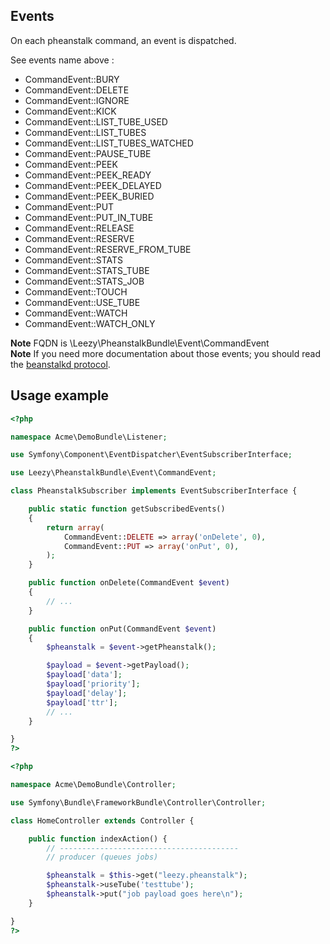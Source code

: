 ## Events

On each pheanstalk command, an event is dispatched.

See events name above :
* CommandEvent::BURY 
* CommandEvent::DELETE 
* CommandEvent::IGNORE 
* CommandEvent::KICK 
* CommandEvent::LIST_TUBE_USED 
* CommandEvent::LIST_TUBES 
* CommandEvent::LIST_TUBES_WATCHED 
* CommandEvent::PAUSE_TUBE 
* CommandEvent::PEEK 
* CommandEvent::PEEK_READY 
* CommandEvent::PEEK_DELAYED 
* CommandEvent::PEEK_BURIED 
* CommandEvent::PUT 
* CommandEvent::PUT_IN_TUBE 
* CommandEvent::RELEASE 
* CommandEvent::RESERVE 
* CommandEvent::RESERVE_FROM_TUBE 
* CommandEvent::STATS 
* CommandEvent::STATS_TUBE 
* CommandEvent::STATS_JOB 
* CommandEvent::TOUCH 
* CommandEvent::USE_TUBE 
* CommandEvent::WATCH 
* CommandEvent::WATCH_ONLY 

**Note** FQDN is \Leezy\PheanstalkBundle\Event\CommandEvent  
**Note** If you need more documentation about those events; you should read the [beanstalkd protocol](https://raw.githubusercontent.com/kr/beanstalkd/master/doc/protocol.txt).

## Usage example

``` php
<?php

namespace Acme\DemoBundle\Listener;

use Symfony\Component\EventDispatcher\EventSubscriberInterface;

use Leezy\PheanstalkBundle\Event\CommandEvent;

class PheanstalkSubscriber implements EventSubscriberInterface {

    public static function getSubscribedEvents()
    {
        return array(
            CommandEvent::DELETE => array('onDelete', 0),
            CommandEvent::PUT => array('onPut', 0),
        );
    }

    public function onDelete(CommandEvent $event)
    {
        // ...
    }

    public function onPut(CommandEvent $event)
    {
        $pheanstalk = $event->getPheanstalk();

        $payload = $event->getPayload();
        $payload['data'];
        $payload['priority'];
        $payload['delay'];
        $payload['ttr'];
        // ...
    }

}
?>
```

``` php
<?php

namespace Acme\DemoBundle\Controller;

use Symfony\Bundle\FrameworkBundle\Controller\Controller;

class HomeController extends Controller {

    public function indexAction() {
        // ----------------------------------------
        // producer (queues jobs)

        $pheanstalk = $this->get("leezy.pheanstalk");
        $pheanstalk->useTube('testtube');
        $pheanstalk->put("job payload goes here\n");
    }

}
?>
```
